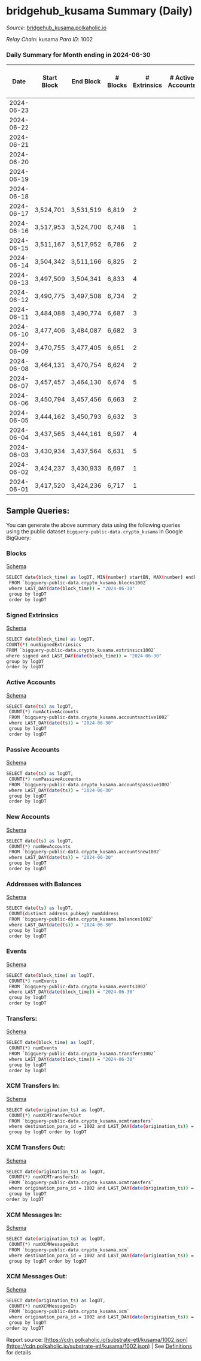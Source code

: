# bridgehub_kusama Summary (Daily)

_Source_: [bridgehub_kusama.polkaholic.io](https://bridgehub_kusama.polkaholic.io)

*Relay Chain*: kusama
*Para ID*: 1002



### Daily Summary for Month ending in 2024-06-30


| Date    | Start Block | End Block | # Blocks | # Extrinsics | # Active Accounts | # Passive Accounts | # New Accounts | # Addresses | # Events  | # Transfers ($USD) | # XCM Transfers In ($USD) | # XCM Transfers Out ($USD) | # XCM In | # XCM Out | Issues |
|---------|-------------|-----------|----------|--------------|-------------------|--------------------|----------------|-------------|-----------|--------------------|---------------------------|----------------------------|----------|-----------|--------|
| 2024-06-23 |  |  |  |  |  |  |  |  |  |   |   |   |  |  |  |
| 2024-06-22 |  |  |  |  |  |  |  |  |  |   |   |   |  |  |  |
| 2024-06-21 |  |  |  |  |  |  |  |  |  |   |   |   |  |  |  |
| 2024-06-20 |  |  |  |  |  |  |  |  |  |   |   |   |  |  |  |
| 2024-06-19 |  |  |  |  |  |  |  |  |  |   |   |   |  |  |  |
| 2024-06-18 |  |  |  |  |  |  |  |  |  |   |   |   |  |  |  |
| 2024-06-17 | 3,524,701 | 3,531,519 | 6,819 | 2 |  |  |  | 55 | 13,651 |   |   |   |  |  |  |
| 2024-06-16 | 3,517,953 | 3,524,700 | 6,748 | 1 |  |  |  | 55 | 13,505 |   |   |   |  |  |  |
| 2024-06-15 | 3,511,167 | 3,517,952 | 6,786 | 2 |  |  |  | 55 | 13,586 |   |   |   |  |  |  |
| 2024-06-14 | 3,504,342 | 3,511,166 | 6,825 | 2 |  |  |  | 55 | 13,664 |   |   |   |  |  |  |
| 2024-06-13 | 3,497,509 | 3,504,341 | 6,833 | 4 |  |  |  | 55 | 13,689 |   |   |   |  |  |  |
| 2024-06-12 | 3,490,775 | 3,497,508 | 6,734 | 2 |  |  |  | 55 | 13,482 |   |   |   |  |  |  |
| 2024-06-11 | 3,484,088 | 3,490,774 | 6,687 | 3 |  |  |  | 55 | 13,432 | 30  |   |   |  |  |  |
| 2024-06-10 | 3,477,406 | 3,484,087 | 6,682 | 3 |  |  |  | 55 | 13,481 | 75  |   |   |  |  |  |
| 2024-06-09 | 3,470,755 | 3,477,405 | 6,651 | 2 |  |  |  | 55 | 13,342 | 27  |   |   |  |  |  |
| 2024-06-08 | 3,464,131 | 3,470,754 | 6,624 | 2 |  |  |  | 55 | 13,305 | 34  |   |   |  |  |  |
| 2024-06-07 | 3,457,457 | 3,464,130 | 6,674 | 5 |  |  |  | 55 | 13,476 | 87  |   |   |  |  |  |
| 2024-06-06 | 3,450,794 | 3,457,456 | 6,663 | 2 |  |  |  | 53 | 13,366 | 27  |   |   |  |  |  |
| 2024-06-05 | 3,444,162 | 3,450,793 | 6,632 | 3 |  |  |  | 53 | 13,369 | 68  |   |   |  |  |  |
| 2024-06-04 | 3,437,565 | 3,444,161 | 6,597 | 4 |  |  |  | 53 | 13,218 |   |   |   |  |  |  |
| 2024-06-03 | 3,430,934 | 3,437,564 | 6,631 | 5 |  |  |  | 53 | 13,418 | 85  |   |   |  |  |  |
| 2024-06-02 | 3,424,237 | 3,430,933 | 6,697 | 1 |  |  |  | 53 | 13,403 |   |   |   |  |  |  |
| 2024-06-01 | 3,417,520 | 3,424,236 | 6,717 | 1 |  |  |  | 53 | 13,443 |   |   |   |  |  |  |

## Sample Queries:
You can generate the above summary data using the following queries using the public dataset `bigquery-public-data.crypto_kusama` in Google BigQuery:


### Blocks 

[Schema](https://github.com/colorfulnotion/substrate-etl/blob/main/schema/blocks.json)

```bash
SELECT date(block_time) as logDT, MIN(number) startBN, MAX(number) endBN, COUNT(*) numBlocks 
 FROM `bigquery-public-data.crypto_kusama.blocks1002`  
 where LAST_DAY(date(block_time)) = "2024-06-30" 
 group by logDT 
 order by logDT
```

### Signed Extrinsics 

[Schema](https://github.com/colorfulnotion/substrate-etl/blob/main/schema/extrinsics.json)

```bash
SELECT date(block_time) as logDT, 
COUNT(*) numSignedExtrinsics 
FROM `bigquery-public-data.crypto_kusama.extrinsics1002`  
where signed and LAST_DAY(date(block_time)) = "2024-06-30" 
group by logDT 
order by logDT
```

### Active Accounts 

[Schema](https://github.com/colorfulnotion/substrate-etl/blob/main/schema/accountsactive.json)

```bash
SELECT date(ts) as logDT, 
 COUNT(*) numActiveAccounts 
 FROM `bigquery-public-data.crypto_kusama.accountsactive1002` 
 where LAST_DAY(date(ts)) = "2024-06-30" 
 group by logDT 
 order by logDT
```

### Passive Accounts 

[Schema](https://github.com/colorfulnotion/substrate-etl/blob/main/schema/accountspassive.json)

```bash
SELECT date(ts) as logDT, 
 COUNT(*) numPassiveAccounts 
 FROM `bigquery-public-data.crypto_kusama.accountspassive1002` 
 where LAST_DAY(date(ts)) = "2024-06-30" 
 group by logDT 
 order by logDT
```

### New Accounts 

[Schema](https://github.com/colorfulnotion/substrate-etl/blob/main/schema/accountsnew.json)

```bash
SELECT date(ts) as logDT, 
 COUNT(*) numNewAccounts 
 FROM `bigquery-public-data.crypto_kusama.accountsnew1002` 
 where LAST_DAY(date(ts)) = "2024-06-30" 
 group by logDT
 order by logDT
```

### Addresses with Balances 

[Schema](https://github.com/colorfulnotion/substrate-etl/blob/main/schema/balances.json)

```bash
SELECT date(ts) as logDT,
 COUNT(distinct address_pubkey) numAddress 
 FROM `bigquery-public-data.crypto_kusama.balances1002` 
 where LAST_DAY(date(ts)) = "2024-06-30" 
 group by logDT 
 order by logDT
```

### Events 

[Schema](https://github.com/colorfulnotion/substrate-etl/blob/main/schema/events.json)

```bash
SELECT date(block_time) as logDT, 
 COUNT(*) numEvents 
 FROM `bigquery-public-data.crypto_kusama.events1002` 
 where LAST_DAY(date(block_time)) = "2024-06-30" 
 group by logDT 
 order by logDT
```

### Transfers:

[Schema](https://github.com/colorfulnotion/substrate-etl/blob/main/schema/transfers.json)

```bash
SELECT date(block_time) as logDT, 
 COUNT(*) numEvents 
 FROM `bigquery-public-data.crypto_kusama.transfers1002` 
 where LAST_DAY(date(block_time)) = "2024-06-30" 
 group by logDT 
 order by logDT
```

### XCM Transfers In: 

[Schema](https://github.com/colorfulnotion/substrate-etl/blob/main/schema/xcmtransfers.json)

```bash
SELECT date(origination_ts) as logDT, 
 COUNT(*) numXCMTransfersOut 
 FROM `bigquery-public-data.crypto_kusama.xcmtransfers` 
 where destination_para_id = 1002 and LAST_DAY(date(origination_ts)) = "2024-06-30" 
 group by logDT order by logDT
```

### XCM Transfers Out: 

[Schema](https://github.com/colorfulnotion/substrate-etl/blob/main/schema/xcmtransfers.json)

```bash
SELECT date(origination_ts) as logDT, 
 COUNT(*) numXCMTransfersIn 
 FROM `bigquery-public-data.crypto_kusama.xcmtransfers` 
 where origination_para_id = 1002 and LAST_DAY(date(origination_ts)) = "2024-06-30" 
 group by logDT 
order by logDT
```

### XCM Messages In: 

[Schema](https://github.com/colorfulnotion/substrate-etl/blob/main/schema/xcm.json)

```bash
SELECT date(origination_ts) as logDT, 
 COUNT(*) numXCMMessagesOut 
 FROM `bigquery-public-data.crypto_kusama.xcm` 
 where destination_para_id = 1002 and LAST_DAY(date(origination_ts)) = "2024-06-30" 
 group by logDT order by logDT
```

### XCM Messages Out: 

[Schema](https://github.com/colorfulnotion/substrate-etl/blob/main/schema/xcm.json)

```bash
SELECT date(origination_ts) as logDT, 
 COUNT(*) numXCMMessagesIn 
 FROM `bigquery-public-data.crypto_kusama.xcm` 
 where origination_para_id = 1002 and LAST_DAY(date(origination_ts)) = "2024-06-30" 
 group by logDT 
order by logDT
```


Report source: [https://cdn.polkaholic.io/substrate-etl/kusama/1002.json](https://cdn.polkaholic.io/substrate-etl/kusama/1002.json) | See [Definitions](/DEFINITIONS.md) for details

